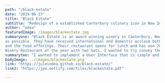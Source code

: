 ```yaml
---
path: "/black-estate"
date: "2019-06-17"
title: "Black Estate"
subtitle: "Redesign of a established Canterbury culinary icon in New Zealand"
author: "odea"
featuredImage: /images/blackestate.jpg
summaryone: "Black Estate is an award winning winery in Canterbury, New Zealand. The task was to redesign their current website to a more user friendly website. I showcased the impressive restaurant in the landing page with the Canterbury hills in the background. Their wines are crafted by hand, as naturally
as possible. They have received international and domestic acclaim both for the wine
and the food offerings. Their restaurant opens for lunch and has won 2018 Cuisine
Winery Restaurant of the year with two hats. I wanted to try convey the restaurant in a enticing way which would make you really want to be there."
summarytwo: "I wanted to implement a User Interface that is simple and easy to use while still showing off the class of the winery. "
bodyImage: ../images/blackestate.png
link: "https://julesodea.github.io/black-estate/"
link2: "https://jpo.netlify.com/files/blackestate.pdf"

---
```

